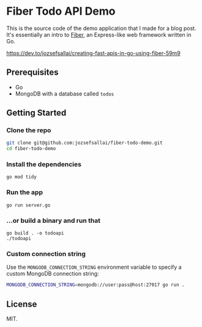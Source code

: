 # Fiber Todo API Demo

This is the source code of the demo application that I made for a blog post. It's essentially an intro to [Fiber](https://github.com/gofiber/fiber), an Express-like web framework written in Go.

https://dev.to/jozsefsallai/creating-fast-apis-in-go-using-fiber-59m9

## Prerequisites

  * Go
  * MongoDB with a database called `todos`

## Getting Started

### Clone the repo

```sh
git clone git@github.com:jozsefsallai/fiber-todo-demo.git
cd fiber-todo-demo
```

### Install the dependencies

```
go mod tidy
```

### Run the app

```
go run server.go
```

### ...or build a binary and run that

```
go build . -o todoapi
./todoapi
```

### Custom connection string

Use the `MONGODB_CONNECTION_STRING` environment variable to specify a custom MongoDB connection string:

```sh
MONGODB_CONNECTION_STRING=mongodb://user:pass@host:27017 go run .
```

## License

MIT.
